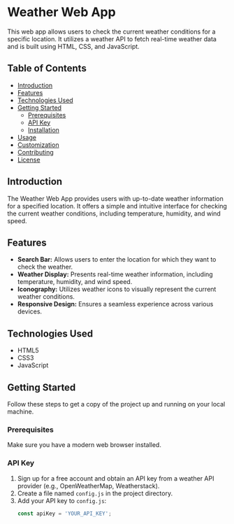 # Weather Web App

This web app allows users to check the current weather conditions for a specific location. It utilizes a weather API to fetch real-time weather data and is built using HTML, CSS, and JavaScript.

## Table of Contents
- [Introduction](#introduction)
- [Features](#features)
- [Technologies Used](#technologies-used)
- [Getting Started](#getting-started)
  - [Prerequisites](#prerequisites)
  - [API Key](#api-key)
  - [Installation](#installation)
- [Usage](#usage)
- [Customization](#customization)
- [Contributing](#contributing)
- [License](#license)

## Introduction

The Weather Web App provides users with up-to-date weather information for a specified location. It offers a simple and intuitive interface for checking the current weather conditions, including temperature, humidity, and wind speed.

## Features

- **Search Bar:** Allows users to enter the location for which they want to check the weather.
- **Weather Display:** Presents real-time weather information, including temperature, humidity, and wind speed.
- **Iconography:** Utilizes weather icons to visually represent the current weather conditions.
- **Responsive Design:** Ensures a seamless experience across various devices.

## Technologies Used

- HTML5
- CSS3
- JavaScript

## Getting Started

Follow these steps to get a copy of the project up and running on your local machine.

### Prerequisites

Make sure you have a modern web browser installed.

### API Key

1. Sign up for a free account and obtain an API key from a weather API provider (e.g., OpenWeatherMap, Weatherstack).
2. Create a file named `config.js` in the project directory.
3. Add your API key to `config.js`:
   ```javascript
   const apiKey = 'YOUR_API_KEY';
